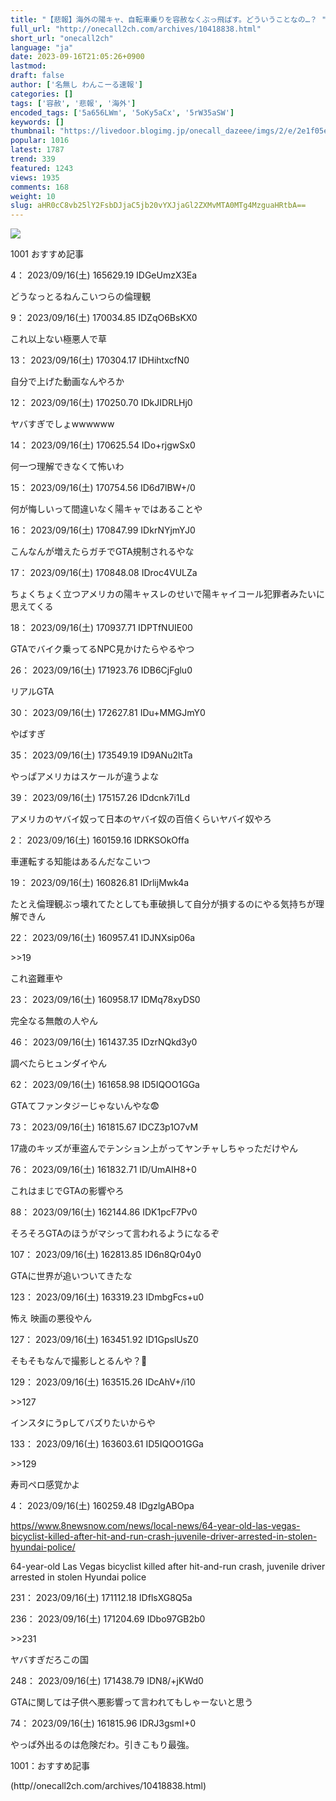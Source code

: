 ```yaml
---
title: "【悲報】海外の陽キャ、自転車乗りを容赦なくぶっ飛ばす。どういうことなの…？ "
full_url: "http://onecall2ch.com/archives/10418838.html"
short_url: "onecall2ch"
language: "ja"
date: 2023-09-16T21:05:26+0900
lastmod: 
draft: false
author: ['名無し わんこーる速報']
categories: []
tags: ['容赦', '悲報', '海外']
encoded_tags: ['5a656LWm', '5oKy5aCx', '5rW35aSW']
keywords: []
thumbnail: "https://livedoor.blogimg.jp/onecall_dazeee/imgs/2/e/2e1f05e8.png"
popular: 1016
latest: 1787
trend: 339
featured: 1243
views: 1935
comments: 168
weight: 10
slug: aHR0cC8vb25lY2FsbDJjaC5jb20vYXJjaGl2ZXMvMTA0MTg4MzguaHRtbA==
---
```


![](https://livedoor.blogimg.jp/onecall_dazeee/imgs/2/e/2e1f05e8.png)

<div> <p class='name2'> 1001 おすすめ記事</p> <p class='name2'>4： 2023/09/16(土) 165629.19 IDGeUmzX3Ea</p><p class='onecall'> どうなっとるねんこいつらの倫理観 </p> <p class='name2'>9： 2023/09/16(土) 170034.85 IDZqO6BsKX0</p><p class='onecall'> これ以上ない極悪人で草 </p> <p class='name2'>13： 2023/09/16(土) 170304.17 IDHihtxcfN0</p><p class='onecall'> 自分で上げた動画なんやろか </p> <p class='name2'>12： 2023/09/16(土) 170250.70 IDkJIDRLHj0</p><p class='onecall'> ヤバすぎでしょwwwwww </p> <p class='name2'>14： 2023/09/16(土) 170625.54 IDo+rjgwSx0</p><p class='onecall'> 何一つ理解できなくて怖いわ </p> <p class='name2'>15： 2023/09/16(土) 170754.56 ID6d7lBW+/0</p><p class='onecall'> 何が悔しいって間違いなく陽キャではあることや </p> <p class='name2'>16： 2023/09/16(土) 170847.99 IDkrNYjmYJ0</p><p class='onecall'> こんなんが増えたらガチでGTA規制されるやな </p> <p class='name2'>17： 2023/09/16(土) 170848.08 IDroc4VULZa</p><p class='onecall'> ちょくちょく立つアメリカの陽キャスレのせいで陽キャイコール犯罪者みたいに思えてくる </p> <p class='name2'>18： 2023/09/16(土) 170937.71 IDPTfNUIE00</p><p class='onecall'> GTAでバイク乗ってるNPC見かけたらやるやつ </p> <p class='name2'>26： 2023/09/16(土) 171923.76 IDB6CjFglu0</p><p class='onecall'> リアルGTA </p> <p class='name2'>30： 2023/09/16(土) 172627.81 IDu+MMGJmY0</p><p class='onecall'> やばすぎ </p> <p class='name2'>35： 2023/09/16(土) 173549.19 ID9ANu2ltTa</p><p class='onecall'> やっぱアメリカはスケールが違うよな </p> <p class='name2'>39： 2023/09/16(土) 175157.26 IDdcnk7i1Ld</p><p class='onecall'> アメリカのヤバイ奴って日本のヤバイ奴の百倍くらいヤバイ奴やろ </p> <p class='name2'>2： 2023/09/16(土) 160159.16 IDRKSOkOffa</p><p class='onecall'> 車運転する知能はあるんだなこいつ </p> <p class='name2'>19： 2023/09/16(土) 160826.81 IDrlijMwk4a</p><p class='onecall'> たとえ倫理観ぶっ壊れてたとしても車破損して自分が損するのにやる気持ちが理解できん </p> <p class='name2'>22： 2023/09/16(土) 160957.41 IDJNXsip06a</p><p class='onecall'> <p class='anchor'>>>19</p> これ盗難車や </p> <p class='name2'>23： 2023/09/16(土) 160958.17 IDMq78xyDS0</p><p class='onecall'> 完全なる無敵の人やん </p> <p class='name2'>46： 2023/09/16(土) 161437.35 IDzrNQkd3y0</p><p class='onecall'> 調べたらヒュンダイやん </p> <p class='name2'>62： 2023/09/16(土) 161658.98 ID5IQOO1GGa</p><p class='onecall'> GTAてファンタジーじゃないんやな😨 </p> <p class='name2'>73： 2023/09/16(土) 161815.67 IDCZ3p1O7vM</p><p class='onecall'> 17歳のキッズが車盗んでテンション上がってヤンチャしちゃっただけやん </p> <p class='name2'>76： 2023/09/16(土) 161832.71 ID/UmAIH8+0</p><p class='onecall'> これはまじでGTAの影響やろ </p> <p class='name2'>88： 2023/09/16(土) 162144.86 IDK1pcF7Pv0</p><p class='onecall'> そろそろGTAのほうがマシって言われるようになるぞ </p> <p class='name2'>107： 2023/09/16(土) 162813.85 ID6n8Qr04y0</p><p class='onecall'> GTAに世界が追いついてきたな </p> <p class='name2'>123： 2023/09/16(土) 163319.23 IDmbgFcs+u0</p><p class='onecall'> 怖え 映画の悪役やん </p> <p class='name2'>127： 2023/09/16(土) 163451.92 ID1GpslUsZ0</p><p class='onecall'> そもそもなんで撮影しとるんや？🤔 </p> <p class='name2'>129： 2023/09/16(土) 163515.26 IDcAhV+/i10</p><p class='onecall'> <p class='anchor'>>>127</p> インスタにうpしてバズりたいからや </p> <p class='name2'>133： 2023/09/16(土) 163603.61 ID5IQOO1GGa</p><p class='onecall'> <p class='anchor'>>>129</p> 寿司ペロ感覚かよ </p> <p class='name2'>4： 2023/09/16(土) 160259.48 IDgzlgABOpa</p> <a href='https//www.8newsnow.com/news/local-news/64-year-old-las-vegas-bicyclist-killed-after-hit-and-run-crash-juvenile-driver-arrested-in-stolen-hyundai-police/' target='_blank'>https//www.8newsnow.com/news/local-news/64-year-old-las-vegas-bicyclist-killed-after-hit-and-run-crash-juvenile-driver-arrested-in-stolen-hyundai-police/</a> <p>64-year-old Las Vegas bicyclist killed after hit-and-run crash, juvenile driver arrested in stolen Hyundai police</p> <p class='name2'>231： 2023/09/16(土) 171112.18 IDflsXG8Q5a</p><p class='name2'>236： 2023/09/16(土) 171204.69 IDbo97GB2b0</p><p class='onecall'> <p class='anchor'>>>231</p> ヤバすぎだろこの国 </p> <p class='name2'>248： 2023/09/16(土) 171438.79 IDN8/+jKWd0</p><p class='onecall'> GTAに関しては子供へ悪影響って言われてもしゃーないと思う </p> <p class='name2'>74： 2023/09/16(土) 161815.96 IDRJ3gsmI+0</p><p class='onecall'> やっぱ外出るのは危険だわ。引きこもり最強。 </p> <p class='name2'>1001：おすすめ記事</p> </div>

(http//onecall2ch.com/archives/10418838.html)
